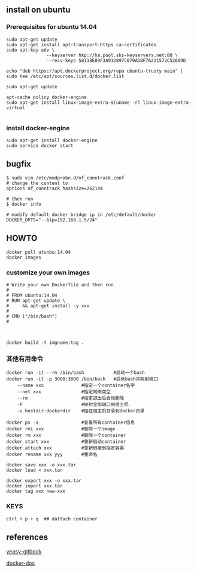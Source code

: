 ## install on ubuntu

### Prerequisites for ubuntu 14.04

```
sudo apt-get update
sudo apt-get install apt-transport-https ca-certificates
sudo apt-key adv \
               --keyserver hkp://ha.pool.sks-keyservers.net:80 \
               --recv-keys 58118E89F3A912897C070ADBF76221572C52609D

echo "deb https://apt.dockerproject.org/repo ubuntu-trusty main" | sudo tee /etc/apt/sources.list.d/docker.list

sudo apt-get update

apt-cache policy docker-engine
sudo apt-get install linux-image-extra-$(uname -r) linux-image-extra-virtual


```

### install docker-engine

```
sudo apt-get install docker-engine
sudo service docker start
```

## bugfix
```
$ sudo vim /etc/modprobe.d/nf_conntrack.conf
# change the content to 
options nf_conntrack hashsize=262144

# then run 
$ docker info

# modify default docker bridge ip in /etc/default/docker
DOCKER_OPTS="--bip=192.168.1.5/24"
```


## HOWTO

```
docker pull utunbu:14.04
docker images
```

### customize your own images
```
# Write your own Dockerfile and then run 
#
# FROM ubuntu:14.04
# RUN apt-get update \
#     && apt-get install -y xxx
#
# CMD ["/bin/bash"]
#



docker build -t imgname:tag .
```

### 其他有用命令

```
docker run -it --rm /bin/bash           #启动一个bash
docker run -it -p 3000:3000 /bin/bash   #启动bash并映射端口
    --name xxx  			#指定一个container名字
    --net xxx   			#指定网络类型
    --rm        			#指定退出后自动删除
    -P         		 		#映射全部端口到宿主机
    -v hostdir:dockerdir	#挂在宿主机目录到docker目录
 
docker ps -a                #查看所有container信息
docker rmi xxx              #删除一个image
docker rm xxx               #删除一个container
docker start xxx            #重新启动container
docker attach xxx           #重新链接到指定容器
docker rename xxx yyy       #重命名

docker save xxx -o xxx.tar
docker load < xxx.tar

docker export xxx -o xxx.tar
docker import xxx.tar
docker tag xxx new-xxx

```


### KEYS

```
ctrl + p + q  ## dattach container
```

## references
[yeasy-gitbook](https://yeasy.gitbooks.io/docker_practice/content/)

[docker-doc](https://docs.docker.com/engine/installation/linux/ubuntulinux/)

